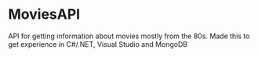 # MoviesAPI
API for getting information about movies mostly from the 80s.
Made this to get experience in C#/.NET, Visual Studio and MongoDB
